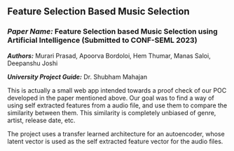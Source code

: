 ## Feature Selection Based Music Selection
### ***Paper Name:*** Feature Selection based Music Selection using Artificial Intelligence (Submitted to CONF-SEML 2023)
***Authors:*** Murari Prasad, Apoorva Bordoloi, Hem Thumar, Manas Saloi, Deepanshu Joshi

***University Project Guide:*** Dr. Shubham Mahajan


This is actually a small web app intended towards a proof check of our POC developed in the paper mentioned above.
Our goal was to find a way of using self extracted features from a audio file, and use them to compare the similarity between them.
This similarity is completely unbiased of genre, artist, release date, etc.

The project uses a transfer learned architecture for an autoencoder, whose latent vector is used as the self extracted feature vector 
for the audio files.

